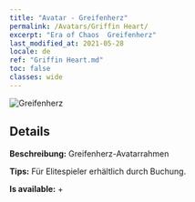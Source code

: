 ```yaml
---
title: "Avatar - Greifenherz"
permalink: /Avatars/Griffin Heart/
excerpt: "Era of Chaos  Greifenherz"
last_modified_at: 2021-05-28
locale: de
ref: "Griffin Heart.md"
toc: false
classes: wide
---
```

 ![Greifenherz](/images/a/avatarFrame_6.png)

## Details

 **Beschreibung:** Greifenherz-Avatarrahmen 

 **Tips:** Für Elitespieler erhältlich durch Buchung. 

 **Is available:**  + 

